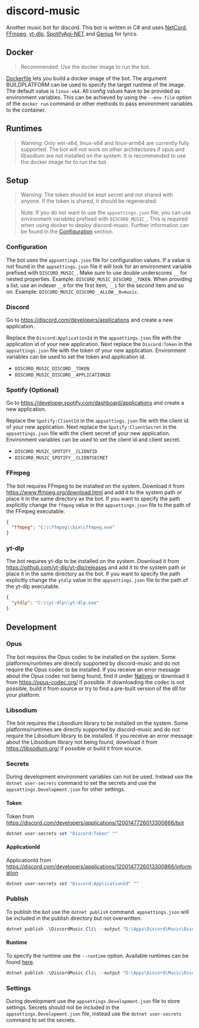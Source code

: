 # discord-music

Another music bot for discord. This bot is written in C# and
uses [NetCord](https://github.com/necordjs/necord), [FFmpeg](https://github.com/FFmpeg/FFmpeg), [yt-dlp](https://github.com/yt-dlp/yt-dlp),
[SpotifyApi-NET](https://github.com/JohnnyCrazy/SpotifyAPI-NET)
and [Genius](https://genius.com) for lyrics.

## Docker

> Recommended: Use the docker image to run the bot.

[Dockerfile](Dockerfile) lets you build a docker image of the bot. The argument BUILDPLATFORM can be used to specify
the target runtime of the image. The default value is `linux-x64`. All config values have to be provided as environment
variables.
This can be achieved by using the `--env-file` option of the `docker run` command or other methods to pass environment
variables to the container.

## Runtimes

> Warning: Only win-x64, linux-x64 and linux-arm64 are currently fully supported. The bot will not work on other
> architectures if opus and libsodium are not installed on the system. It is recommended to use the docker image for
> to run the bot.

## Setup

> Warning: The token should be kept secret and not shared with anyone. If the token is shared, it should be regenerated.

> Note: If you do not want to use the `appsettings.json` file, you can use environment variables prefixed
> with `DISCORD_MUSIC_`. This is required when using docker to deploy discord-music. Further information can be found in
> the [Configuration](#Configuration) section.

### Configuration

The bot uses the `appsettings.json` file for configuration values. If a value is not found in the `appsettings.json`
file it will look for an environment variable prefixed with `DISCORD_MUSIC_`.
Make sure to use double underscores `__` for nested properties. Example: `DISCORD_MUSIC_DISCORD__TOKEN`.
When providing a list, use an indexer `__0` for the first item, `__1` for the second item and so on.
Example: `DISCORD_MUSIC_DISCORD__ALLOW__0=music`.

### Discord

Go to https://discord.com/developers/applications and create a new application.

Replace the `Discord:ApplicationId` in the `appsettings.json` file with the application id of your new application.
Next replace the `Discord:Token` in the `appsettings.json` file with the token of your new application.
Environment variables can be used to set the token and application id.
- `DISCORD_MUSIC_DISCORD__TOKEN`
- `DISCORD_MUSIC_DISCORD__APPLICATIONID`

### Spotify (Optional)

Go to https://developer.spotify.com/dashboard/applications and create a new application.

Replace the `Spotify:ClientId` in the `appsettings.json` file with the client
id of your new application. Next replace the `Spotify:ClientSecret` in the `appsettings.json`
file with the client secret of your new application.
Environment variables can be used to set the client id and client secret.
- `DISCORD_MUSIC_SPOTIFY__CLIENTID`
- `DISCORD_MUSIC_SPOTIFY__CLIENTSECRET`

### FFmpeg

The bot requires FFmpeg to be installed on the system. Download it
from https://www.ffmpeg.org/download.html and add it to the system path
or place it in the same directory as the bot. If you want to specify the path
explicitly change the `ffmpeg` value in the `appsettings.json` file to the path of
the FFmpeg executable.

```json
{
  "ffmpeg": "C:\\ffmpeg\\bin\\ffmpeg.exe"
}
```

### yt-dlp

The bot requires yt-dlp to be installed on the system. Download it
from https://github.com/yt-dlp/yt-dlp/releases and add it to the system path
or place it in the same directory as the bot. If you want to specify the path
explicitly change the `ytdlp` value in the `appsettings.json` file to the path of
the yt-dlp executable.

```json
{
  "ytdlp": "C:\\yt-dlp\\yt-dlp.exe"
}
```

## Development

### Opus

The bot requires the Opus codec to be installed on the system. Some platforms/runtimes are directly supported
by discord-music and do not require the Opus codec to be installed. If you receive an error message about the Opus
codec not being found, find it under [Natives](natives) or download it from https://opus-codec.org/ if possible. If
downloading the codec is not possible, build it from source or try to find a pre-built version of the dll for your platform.

### Libsodium

The bot requires the Libsodium library to be installed on the system. Some platforms/runtimes are directly supported
by discord-music and do not require the Libsodium library to be installed. If you receive an error message about the
Libsodium library not being found, download it from https://libsodium.org/ if possible or build it from
source.

### Secrets

During development environment variables can not be used. Instead use the `dotnet user-secrets` command to set the
secrets
and use the `appsettings.Development.json` for other settings.

#### Token

Token from https://discord.com/developers/applications/1200147726013300866/bot

```powershell
dotnet user-secrets set "Discord:Token" ""
```

#### ApplicationId

ApplicationId from https://discord.com/developers/applications/1200147726013300866/information

```powershell
dotnet user-secrets set "Discord:ApplicationId" ""
```

### Publish

To publish the bot use the `dotnet publish` command. `appsettings.json` will be included in the publish directory but
not overwritten.

```powershell
dotnet publish .\DiscordMusic.Cli\ --output "D:\Apps\Discord\Music\DiscordMusic"
```

#### Runtime

To specify the runtime use the `--runtime` option. Available runtimes can be
found [here](https://docs.microsoft.com/en-us/dotnet/core/rid-catalog).

```powershell
dotnet publish .\DiscordMusic.Cli\ --output "D:\Apps\Discord\Music\DiscordMusic" --runtime win-x64
```

### Settings

During development use the `appsettings.Development.json` file to store settings. 
Secrets should not be included in the `appsettings.Development.json` file,
instead use the `dotnet user-secrets` command to set the secrets.
